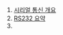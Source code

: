 
1. [시리얼 통신 개요](https://github.com/rudgks8092/theory/blob/main/HW/SerialSummary.MD)
2. [RS232 요약](https://github.com/rudgks8092/theory/blob/main/HW/RS232.MD)
3. 

